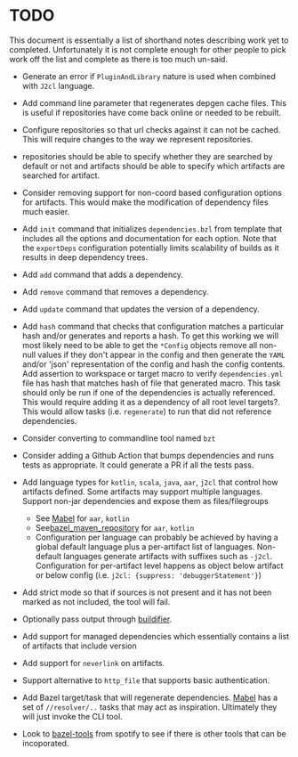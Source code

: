 # TODO

This document is essentially a list of shorthand notes describing work yet to completed.
Unfortunately it is not complete enough for other people to pick work off the list and
complete as there is too much un-said.

* Generate an error if `PluginAndLibrary` nature is used when combined with `J2cl` language.

* Add command line parameter that regenerates depgen cache files. This is useful if repositories have come back
  online or needed to be rebuilt.

* Configure repositories so that url checks against it can not be cached. This will require changes to the way we
  represent repositories.

* repositories should be able to specify whether they are searched by default or not and artifacts should be able
  to specify which artifacts are searched for artifact.

* Consider removing support for non-coord based configuration options for artifacts. This would make the
  modification of dependency files much easier.

* Add `init` command that initializes `dependencies.bzl` from template that includes all the options and
  documentation for each option. Note that the `exportDeps` configuration potentially limits scalability of
  builds as it results in deep dependency trees.

* Add `add` command that adds a dependency.

* Add `remove` command that removes a dependency.

* Add `update` command that updates the version of a dependency.

* Add `hash` command that checks that configuration matches a particular hash and/or generates and reports
  a hash. To get this working we will most likely need to be able to get the `*Config` objects remove all
  non-null values if they don't appear in the config and then generate the `YAML` and/or 'json' representation
  of the config and hash the config contents. Add assertion to workspace or target macro to verify
  `dependencies.yml` file has hash that matches hash of file that generated macro. This task should only be run
  if one of the dependencies is actually referenced. This would require adding it as a dependency of all root
  level targets?. This would allow tasks (i.e. `regenerate`) to run that did not reference dependencies.

* Consider converting to commandline tool named `bzt`

* Consider adding a Github Action that bumps dependencies and runs tests as appropriate. It could generate a PR if
  all the tests pass.

* Add language types for `kotlin`, `scala`, `java`, `aar`, `j2cl` that control how artifacts defined. Some
  artifacts may support multiple languages. Support non-jar dependencies and expose them as files/filegroups
  - See [Mabel](https://github.com/menny/mabel) for `aar`, `kotlin`
  - See[bazel_maven_repository](https://github.com/square/bazel_maven_repository) for `aar`, `kotlin`
  - Configuration per language can probably be achieved by having a global default language plus a per-artifact
    list of languages. Non-default languages generate artifacts with suffixes such as `-j2cl`. Configuration for
    per-artifact level happens as object below artifact or below config (i.e. `j2cl: {suppress: 'debuggerStatement'}`)

* Add strict mode so that if sources is not present and it has not been marked as not included, the tool will fail.

* Optionally pass output through [buildifier](https://github.com/bazelbuild/buildtools/tree/master/buildifier).

* Add support for managed dependencies which essentially contains a list of artifacts that include version

* Add support for `neverlink` on artifacts.

* Support alternative to `http_file` that supports basic authentication.

* Add Bazel target/task that will regenerate dependencies. [Mabel](https://github.com/menny/mabel) has a set
  of `//resolver/..` tasks that may act as inspiration. Ultimately they will just invoke the CLI tool.

* Look to [bazel-tools](https://github.com/spotify/bazel-tools) from spotify to see if there is other tools that
  can be incoporated.

